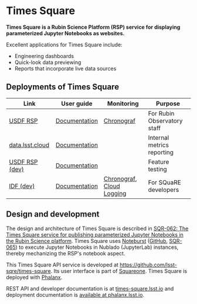 # Times Square

**Times Square is a Rubin Science Platform (RSP) service for displaying parameterized Jupyter Notebooks as websites.**

Excellent applications for Times Square include:

- Engineering dashboards
- Quick-look data previewing
- Reports that incorporate live data sources

## Deployments of Times Square

| Link                                                                  | User guide                                                                     | Monitoring                                                                                                                                                                               | Purpose                     |
| --------------------------------------------------------------------- | ------------------------------------------------------------------------------ | ---------------------------------------------------------------------------------------------------------------------------------------------------------------------------------------- | --------------------------- |
| [USDF RSP](https://usdf-rsp.slac.stanford.edu/times-square)           | [Documentation](https://rsp.lsst.io/v/usdfprod/guides/times-square/index.html) | [Chronograf](https://usdf-rsp.slac.stanford.edu/chronograf/sources/1/dashboards/149?refresh=Paused&lower=now%28%29%20-%2024h)                                                            | For Rubin Observatory staff |
| [data.lsst.cloud](https://data.lsst.cloud/times-square)               | [Documentation](https://rsp.lsst.io/v/idfdev/guides/times-square/index.html)   |                                                                                                                                                                                          | Internal metrics reporting  |
| [USDF RSP (dev)](https://usdf-rsp-dev.slac.stanford.edu/times-square) | [Documentation](https://rsp.lsst.io/v/usdfdev/guides/times-square/index.html)  |                                                                                                                                                                                          | Feature testing             |
| [IDF (dev)](https://data-dev.lsst.cloud/times-square)                 | [Documentation](https://rsp.lsst.io/v/idfdev/guides/times-square/index.html)   | [Chronograf](https://data-dev.lsst.cloud/chronograf/sources/1/dashboards/7?refresh=Paused&lower=now%28%29%20-%2024h), [Cloud Logging](https://cloudlogging.app.goo.gl/deJjfzDDM47msiWY6) | For SQuaRE developers       |

## Design and development

The design and architecture of Times Square is described in [SQR-062: The Times Square service for publishing parameterized Jupyter Notebooks in the Rubin Science platform](https://sqr-062.lsst.io).
Times Square uses [Noteburst](https://noteburst.lsst.io) ([GitHub](https://github.com/lsst-sqre/noteburst), [SQR-065](https://sqr-065.lsst.io)) to execute Jupyter Notebooks in Nublado (JupyterLab) instances, thereby mechanizing the RSP's notebook aspect.

This Times Square API service is developed at https://github.com/lsst-sqre/times-square.
Its user interface is part of [Squareone](https://github.com/lsst-sqre/squareone).
Times Square is deployed with [Phalanx](https://phalanx.lsst.io/applications/times-square/index.html).

REST API and developer documentation is at [times-square.lsst.io](https://times-square.lsst.io) and deployment documentation is [available at phalanx.lsst.io](https://phalanx.lsst.io/applications/times-square/index.html).
